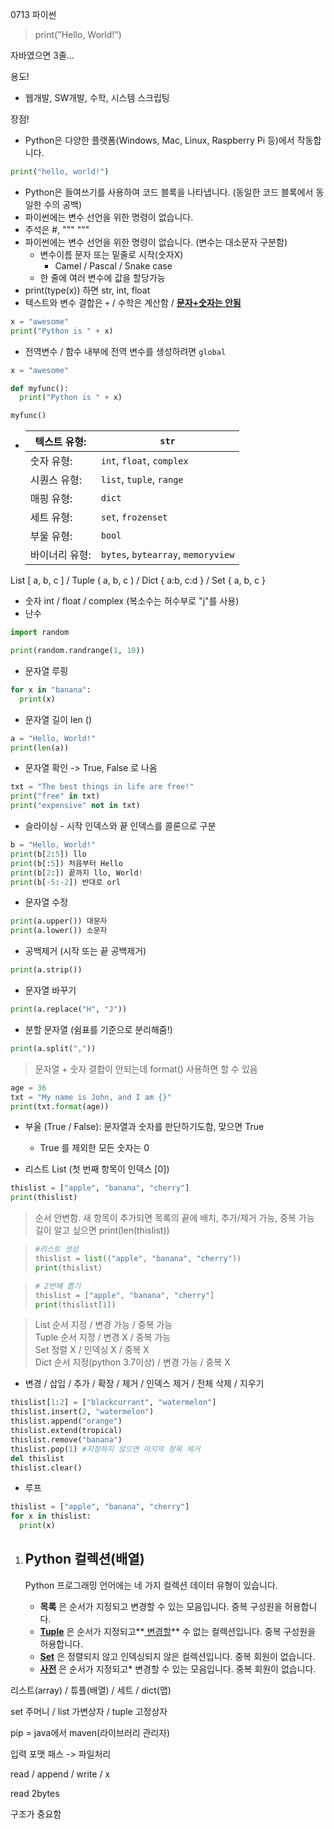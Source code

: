 0713 파이썬

> print("Hello, World!")

자바였으면 3줄...

용도!

- 웹개발, SW개발, 수학, 시스템 스크립팅

장점!

- Python은 다양한 플랫폼(Windows, Mac, Linux, Raspberry Pi 등)에서 작동합니다.

```python
print("hello, world!")
```

- Python은 들여쓰기를 사용하여 코드 블록을 나타냅니다. (동일한 코드 블록에서 동일한 수의 공백)
- 파이썬에는 변수 선언을 위한 명령이 없습니다.
- 주석은 #, """ """
- 파이썬에는 변수 선언을 위한 명령이 없습니다. (변수는 대소문자 구분함)
  - 변수이름 문자 또는 밑줄로 시작(숫자X)
    - Camel / Pascal / Snake case
  - 한 줄에 여러 변수에 값을 할당가능
- print(type(x)) 하면 str, int, float
- 텍스트와 변수 결합은 `+` / 수학은 계산함 / **<u>문자+숫자는 안됨</u>**

```python
x = "awesome"
print("Python is " + x)
```

- 전역변수 / 함수 내부에 전역 변수를 생성하려면 `global`

```python
x = "awesome"

def myfunc():
  print("Python is " + x)

myfunc()
```

- | 텍스트 유형:   | `str`                              |
  | -------------- | ---------------------------------- |
  | 숫자 유형:     | `int`, `float`, `complex`          |
  | 시퀀스 유형:   | `list`, `tuple`, `range`           |
  | 매핑 유형:     | `dict`                             |
  | 세트 유형:     | `set`, `frozenset`                 |
  | 부울 유형:     | `bool`                             |
  | 바이너리 유형: | `bytes`, `bytearray`, `memoryview` |

List [ a, b, c ] / Tuple ( a, b, c ) / Dict { a:b, c:d } / Set { a, b, c }

- 숫자 int / float / complex (복소수는 허수부로 "j"를 사용)
- 난수

```python
import random

print(random.randrange(1, 10))
```

- 문자열 루핑

```python
for x in "banana":
  print(x)
```

- 문자열 길이 len ()

```python
a = "Hello, World!"
print(len(a))
```

- 문자열 확인 -> True, False 로 나옴

```python
txt = "The best things in life are free!"
print("free" in txt)
print("expensive" not in txt)
```

- 슬라이싱 - 시작 인덱스와 끝 인덱스를 콜론으로 구분

```python
b = "Hello, World!"
print(b[2:5]) llo
print(b[:5]) 처음부터 Hello
print(b[2:]) 끝까지 llo, World!
print(b[-5:-2]) 반대로 orl
```

- 문자열 수정

```python
print(a.upper()) 대문자
print(a.lower()) 소문자
```

- 공백제거 (시작 또는 끝 공백제거)

```python
print(a.strip())
```

- 문자열 바꾸기

```python
print(a.replace("H", "J"))
```

- 분할 문자열 (쉼표를 기준으로 분리해줌!)

```python
print(a.split(","))
```

> 문자열 + 숫자 결합이 안되는데 format() 사용하면 할 수 있음

```python
age = 36
txt = "My name is John, and I am {}"
print(txt.format(age))
```

- 부울 (True / False): 문자열과 숫자를 판단하기도함, 맞으면 True
  - True 를 제외한 모든 숫자는 0

- 리스트 List (첫 번째 항목이 인덱스 [0])

```python
thislist = ["apple", "banana", "cherry"]
print(thislist)
```

> 순서 안변함. 새 항목이 추가되면 목록의 끝에 배치, 추가/제거 가능, 중복 가능<br>길이 알고 싶으면 print(len(thislist))

> ```python
> #리스트 생성
> thislist = list(("apple", "banana", "cherry"))
> print(thislist)
> ```

> ```python
> # 2번째 뽑기
> thislist = ["apple", "banana", "cherry"]
> print(thislist[1])
> ```

> List 순서 지정 / 변경 가능 / 중복 가능<br>Tuple 순서 지정 / 변경 X / 중복 가능<br>Set 정렬 X / 인덱싱 X / 중복 X<br>Dict 순서 지정(python 3.7이상) / 변경 가능 / 중복 X

- 변경 / 삽입 / 추가 / 확장 / 제거 / 인덱스 제거 / 전체 삭제 / 지우기

```python
thislist[1:2] = ["blackcurrant", "watermelon"]
thislist.insert(2, "watermelon")
thislist.append("orange")
thislist.extend(tropical)
thislist.remove("banana")
thislist.pop(1) #지정하지 않으면 마지막 항목 제거
del thislist
thislist.clear()
```

- 루프

```python
thislist = ["apple", "banana", "cherry"]
for x in thislist:
  print(x)
```





























1. ## Python 컬렉션(배열)

    Python 프로그래밍 언어에는 네 가지 컬렉션 데이터 유형이 있습니다.

    - **목록** 은 순서가 지정되고 변경할 수 있는 모음입니다. 중복 구성원을 허용합니다.
    - **[Tuple](https://www.w3schools.com/python/python_tuples.asp)** 은 순서가 지정되고**[ 변경할](https://www.w3schools.com/python/python_tuples.asp)** 수 없는 컬렉션입니다. 중복 구성원을 허용합니다.
    - **[Set](https://www.w3schools.com/python/python_sets.asp)** 은 정렬되지 않고 인덱싱되지 않은 컬렉션입니다. 중복 회원이 없습니다.
    - **[사전](https://www.w3schools.com/python/python_dictionaries.asp)** 은 순서가 지정되고* 변경할 수 있는 모음입니다. 중복 회원이 없습니다.



리스트(array) / 튜플(배열) / 세트 / dict(맵)

set 주머니 / list 가변상자 / tuple 고정상자



pip = java에서 maven(라이브러리 관리자)



입력 포맷 패스 -> 파일처리

read / append / write / x

read 2bytes



구조가 중요함